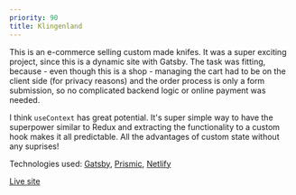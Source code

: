 ```yaml
---
priority: 90
title: Klingenland
---
```


This is an e-commerce selling custom made knifes. It was a super exciting project, since this is a dynamic site with Gatsby. The task was fitting, because - even though this is a shop - managing the cart had to be on the client side (for privacy reasons) and the order process is only a form submission, so no complicated backend logic or online payment was needed.

I think `useContext` has great potential. It's super simple way to have the superpower similar to Redux and extracting the functionality to a custom hook makes it all predictable. All the advantages of custom state without any suprises!

Technologies used:
[Gatsby](https://www.gatsbyjs.org/),
[Prismic](https://prismic.io/),
[Netlify](https://www.netlify.com/)

[Live site](https://klingenland.at/)
